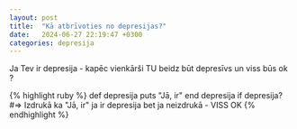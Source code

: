 ```yaml
---
layout: post
title:  "Kā atbrīvoties no depresijas?"
date:   2024-06-27 22:19:47 +0300
categories: depresija
---
```


Ja Tev ir depresija - kapēc vienkārši TU beidz būt depresīvs un viss būs ok ?

{% highlight ruby %}
def depresija
  puts "Jā, ir"
end
depresija if depresija? 
#=> Izdrukā ka "Jā, ir" ja ir depresija bet ja neizdrukā - VISS OK
{% endhighlight %}

